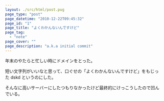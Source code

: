 ```yaml
---
layout: ./src/html/post.pug
page_type: "post"
page_datetime: "2010-12-22T09:45:32"
page_id: "1"
page_title: "よくわかんないんですけど"
page_tag:
  - "note"
page_cover: ""
page_description: "a.k.a initial commit"
---
```


年末のやたらと忙しい時にドメインをとった。

短い文字列がいいなと思って、口ぐせの「よくわかんないんですけど」をもじった dskd というのにした。

そんなに高いサーバーにしたつもりなかったけど最終的にけっこうしたので凹んでいる。
